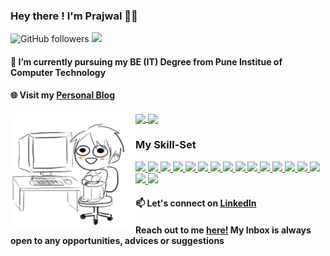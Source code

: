 <!--
**prajwalpatankar/prajwalpatankar** is a ✨ _special_ ✨ repository because its `README.md` (this file) appears on your GitHub profile.
-->

### Hey there ! I'm Prajwal 👋🏾   

![GitHub followers](https://img.shields.io/github/followers/prajwalpatankar?label=Follow&style=social)
![](https://komarev.com/ghpvc/?username=your-github-prajwalpatankar&color=blueviolet)


#### 🌱 I’m currently pursuing my BE (IT) Degree from Pune Institue of Computer Technology 

#### 🌐 Visit my [Personal Blog](https://prajwalpatankar.ml/)
 
<img align = "left" src="https://raw.githubusercontent.com/prajwalpatankar/prajwalpatankar/master/gif2.gif"  width="200" height="185" alt="Hello!">	
<!--![Prajwal's github stats](https://github-readme-stats.vercel.app/api?username=prajwalpatankar&show_icons=true&theme=cobalt&count_private=true)-->
<!--![Top Languagess](https://github-readme-stats.vercel.app/api/top-langs/?username=prajwalpatankar&theme=cobalt&langs_count=8&layout=compact)-->

<a href="https://github.com/prajwalpatankar">
  <img align="center" src="https://github-readme-stats.vercel.app/api/top-langs/?username=prajwalpatankar&theme=cobalt&langs_count=8&layout=compact" />
</a>
<a href="https://github.com/prajwalpatankar">
  <img align="center" src="https://github-readme-stats.vercel.app/api?username=prajwalpatankar&show_icons=true&theme=cobalt&count_private=true" />
</a>



### My Skill-Set
<a href="https://github.com/prajwalpatankar">
<img src="https://img.shields.io/badge/python%20-%2314354C.svg?&style=for-the-badge&logo=python&logoColor=white"/>
</a>
<a href="https://github.com/prajwalpatankar">
<img src="https://img.shields.io/badge/c%20-%23F05033.svg?&style=for-the-badge&logo=c%2B%2B&ogoColor=white"/>
</a>
<a href="https://github.com/prajwalpatankar">
<img src="https://img.shields.io/badge/c++%20-%2300599C.svg?&style=for-the-badge&logo=c%2B%2B&ogoColor=white"/>
</a>
<a href="https://github.com/prajwalpatankar">
<img src="https://img.shields.io/badge/java-%23ED8B00.svg?&style=for-the-badge&logo=java&logoColor=white"/>
</a>
<a href="https://github.com/prajwalpatankar">
<img src="https://img.shields.io/badge/html5%20-%23E34F26.svg?&style=for-the-badge&logo=html5&logoColor=white"/>
</a>
<a href="https://github.com/prajwalpatankar">
<img src="https://img.shields.io/badge/css3%20-%231572B6.svg?&style=for-the-badge&logo=css3&logoColor=white"/>
</a>
<a href="https://github.com/prajwalpatankar">
<img src="https://img.shields.io/badge/bootstrap%20-%23563D7C.svg?&style=for-the-badge&logo=bootstrap&logoColor=white"/>
</a>
<a href="https://github.com/prajwalpatankar">
<img src="https://img.shields.io/badge/javascript%20-%23323330.svg?&style=for-the-badge&logo=javascript&logoColor=%23F7DF1E"/>
</a>
<a href="https://github.com/prajwalpatankar">
<img src="https://img.shields.io/badge/git%20-%23F05033.svg?&style=for-the-badge&logo=git&logoColor=white"/>
</a>
<a href="https://github.com/prajwalpatankar">
<img src="https://img.shields.io/badge/github%20-%23121011.svg?&style=for-the-badge&logo=github&logoColor=white"/>
</a>
<a href="https://github.com/prajwalpatankar">
<img src="https://img.shields.io/badge/mysql-%2300f.svg?&style=for-the-badge&logo=mysql&logoColor=white"/>
</a>
<a href="https://github.com/prajwalpatankar">
<img src ="https://img.shields.io/badge/sqlite-%3121011.svg?&style=for-the-badge&logo=sqlite&logoColor=white"/>
</a>
<a href="https://github.com/prajwalpatankar">
<img src="https://img.shields.io/badge/Jupyter%20-%23F37626.svg?&style=for-the-badge&logo=Jupyter&logoColor=white" />
</a>
<a href="https://github.com/prajwalpatankar">
<img src="https://img.shields.io/badge/Keras%20-%23D00000.svg?&style=for-the-badge&logo=Keras&logoColor=white"/>
</a>
<a href="https://github.com/prajwalpatankar">
<img src="https://img.shields.io/badge/TensorFlow%20-%23FF6F00.svg?&style=for-the-badge&logo=TensorFlow&logoColor=white" />
</a>
<a href="https://github.com/prajwalpatankar">
<img src="https://img.shields.io/badge/PyTorch%20-%23EE4C2C.svg?&style=for-the-badge&logo=PyTorch&logoColor=white" />
</a>
<a href="https://github.com/prajwalpatankar">
<img src="https://img.shields.io/badge/pandas%20-%23150458.svg?&style=for-the-badge&logo=pandas&logoColor=white" />
</a>


#### 📫 Let's connect on [LinkedIn](https://www.linkedin.com/in/prajwal-patankar-5652a61a2/)
#### Reach out to me [here!](mailto:patankarprajwal@gmail.com?subject=[GitHub]%20Source%20Han%20Sans) My Inbox is always open to any opportunities, advices or suggestions


